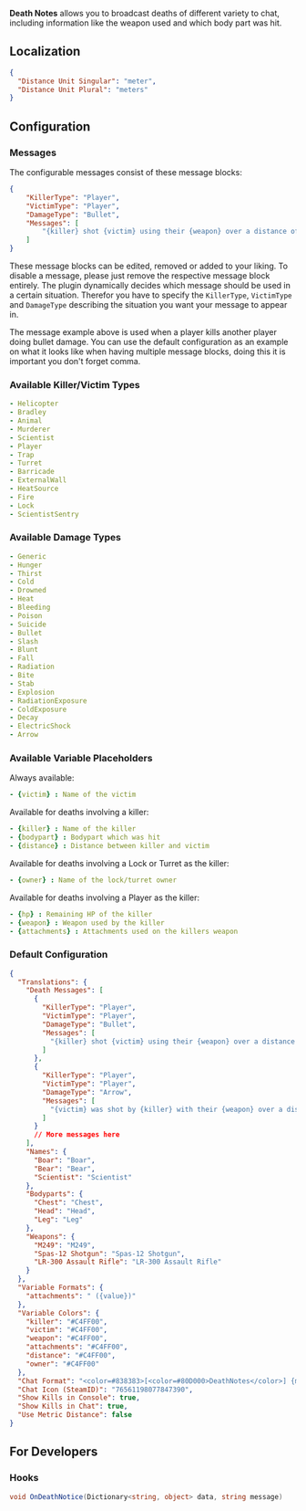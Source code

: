 **Death Notes** allows you to broadcast deaths of different variety to chat, including information like the weapon used and which body part was hit.

## Localization

```json
{
  "Distance Unit Singular": "meter",
  "Distance Unit Plural": "meters"
}
```

## Configuration

### Messages

The configurable messages consist of these message blocks:

```json
{
    "KillerType": "Player",
    "VictimType": "Player",
    "DamageType": "Bullet",
    "Messages": [
        "{killer} shot {victim} using their {weapon} over a distance of {distance}."
    ]
}
```

These message blocks can be edited, removed or added to your liking.
To disable a message, please just remove the respective message block entirely.
The plugin dynamically decides which message should be used in a certain situation.
Therefor you have to specify the `KillerType`, `VictimType` and `DamageType` describing the situation you want your message to appear in.

The message example above is used when a player kills another player doing bullet damage.
You can use the default configuration as an example on what it looks like when having multiple message blocks, doing this it is important you don't forget comma.

### Available Killer/Victim Types

```yaml
- Helicopter
- Bradley
- Animal
- Murderer
- Scientist
- Player
- Trap
- Turret
- Barricade
- ExternalWall
- HeatSource
- Fire
- Lock
- ScientistSentry
```


### Available Damage Types

```yaml
- Generic 
- Hunger
- Thirst
- Cold
- Drowned
- Heat
- Bleeding
- Poison
- Suicide
- Bullet
- Slash
- Blunt
- Fall
- Radiation
- Bite
- Stab
- Explosion
- RadiationExposure
- ColdExposure
- Decay
- ElectricShock
- Arrow
```

### Available Variable Placeholders

Always available:
```yaml
- {victim} : Name of the victim
```

Available for deaths involving a killer:
```yaml
- {killer} : Name of the killer
- {bodypart} : Bodypart which was hit
- {distance} : Distance between killer and victim
```

Available for deaths involving a Lock or Turret as the killer:
```yaml
- {owner} : Name of the lock/turret owner
```

Available for deaths involving a Player as the killer:
```yaml
- {hp} : Remaining HP of the killer
- {weapon} : Weapon used by the killer
- {attachments} : Attachments used on the killers weapon
```

### Default Configuration

```json
{
  "Translations": {
    "Death Messages": [
      {
        "KillerType": "Player",
        "VictimType": "Player",
        "DamageType": "Bullet",
        "Messages": [
          "{killer} shot {victim} using their {weapon} over a distance of {distance}."
        ]
      },
      {
        "KillerType": "Player",
        "VictimType": "Player",
        "DamageType": "Arrow",
        "Messages": [
          "{victim} was shot by {killer} with their {weapon} over a distance of {distance}."
        ]
      }
      // More messages here
    ],
    "Names": {
      "Boar": "Boar",
      "Bear": "Bear",
      "Scientist": "Scientist"
    },
    "Bodyparts": {
      "Chest": "Chest",
      "Head": "Head",
      "Leg": "Leg"
    },
    "Weapons": {
      "M249": "M249",
      "Spas-12 Shotgun": "Spas-12 Shotgun",
      "LR-300 Assault Rifle": "LR-300 Assault Rifle"
    }
  },
  "Variable Formats": {
    "attachments": " ({value})"
  },
  "Variable Colors": {
    "killer": "#C4FF00",
    "victim": "#C4FF00",
    "weapon": "#C4FF00",
    "attachments": "#C4FF00",
    "distance": "#C4FF00",
    "owner": "#C4FF00"
  },
  "Chat Format": "<color=#838383>[<color=#80D000>DeathNotes</color>] {message}</color>",
  "Chat Icon (SteamID)": "76561198077847390",
  "Show Kills in Console": true,
  "Show Kills in Chat": true,
  "Use Metric Distance": false
}
```

## For Developers

### Hooks

```csharp
void OnDeathNotice(Dictionary<string, object> data, string message)
```